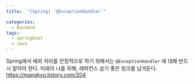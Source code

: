 ```yaml
---
title:  "[Spring] `@ExceptionHandler`"

categories:
  - Backend
tags:
  - springboot
  - Java
---
```


Spring에서 예외 처리를 안정적으로 하기 위해서는 `@ExceptionHandler` 에 대해 반드시 알아야 한다. 미래의 나를 위해, 레퍼런스 삼기 좋은 링크를 남겨둔다.
<https://mangkyu.tistory.com/204>